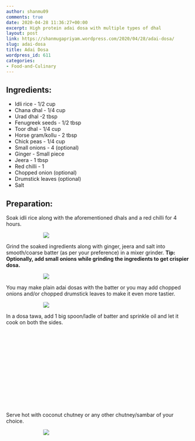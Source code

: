 ```yaml
---
author: shanmu09
comments: true
date: 2020-04-28 11:36:27+00:00
excerpt: High protein adai dosa with multiple types of dhal
layout: post
link: https://shanmugapriyam.wordpress.com/2020/04/28/adai-dosa/
slug: adai-dosa
title: Adai Dosa
wordpress_id: 611
categories:
- Food-and-Culinary
---
```


<style>
.square {
    float:left;
    position: center;
    width: 49%;
    border-radius:5%;
    padding-bottom : 40%; /* = width for a 1:1 aspect ratio */
    margin:0.5%;
    background-position:center center;
    background-repeat:no-repeat;
    background-size:cover; /* you change this to "contain" if you don't want the images to be cropped */
}
	
#break {
    clear:both;
}

.img_1{background-image:url('https://shanmugapriyam.files.wordpress.com/2020/04/00000img_00000_burst20200428085016393_cover.jpg');}
.img_2{background-image:url('https://shanmugapriyam.files.wordpress.com/2020/04/00000img_00000_burst20200428085448168_cover-1.jpg');}


.resize_fit_center {
    max-width:60%;
    max-height:60%;
    vertical-align: middle;
    display: block;
    margin-left: auto;
    margin-right: auto;
    border-radius:5%;
}

.center {
  margin: auto;
  width: 60%;
}
</style>


## Ingredients:







  * Idli rice - 1/2 cup
  * Chana dhal - 1/4 cup
  * Urad dhal -2 tbsp
  * Fenugreek seeds - 1/2 tbsp
  * Toor dhal - 1/4  cup
  * Horse gram/kollu - 2 tbsp
  * Chick peas - 1/4 cup
  * Small onions - 4 (optional)
  * Ginger - Small piece
  * Jeera - 1 tbsp
  * Red chilli - 1
  * Chopped onion (optional)
  * Drumstick leaves (optional)
  * Salt






## Preparation:







Soak idli rice along with the aforementioned dhals and a red chilli for 4 hours.



<div>
	<img src="https://shanmugapriyam.files.wordpress.com/2020/04/00000img_00000_burst20200427160820574_cover-1.jpg?w=1024"  class="resize_fit_center"/>
</div>
<p/>






Grind the soaked ingredients along with ginger, jeera and salt into smooth/coarse batter (as per your preference) in a mixer grinder. **Tip: Optionally, add small onions while grinding the ingredients to get crispier dosa.**



<div>
	<img src="https://shanmugapriyam.files.wordpress.com/2020/04/00100lrportrait_00100_burst20200427204209216_cover.jpg?w=1024"  class="resize_fit_center"/>
</div>
<p/>







You may make plain adai dosas with the batter or you may add chopped onions and/or chopped drumstick leaves to make it even more tastier.



<div>
	<img src="https://shanmugapriyam.files.wordpress.com/2020/04/00000img_00000_burst20200428075842938_cover.jpg?w=1024"  class="resize_fit_center"/>
</div>
<p/>






In a dosa tawa, add 1 big spoon/ladle of batter and sprinkle oil and let it cook on both the sides.



<div class="square img_1">
</div>
<div class="square img_2">
</div>
<div id="break"> </div>
<p/>












Serve hot with coconut chutney or any other chutney/sambar of your choice.



<div>
	<img src="https://shanmugapriyam.files.wordpress.com/2020/04/00000img_00000_burst20200428090601800_cover.jpg?w=1024"  class="resize_fit_center"/>
</div>
<p/>



